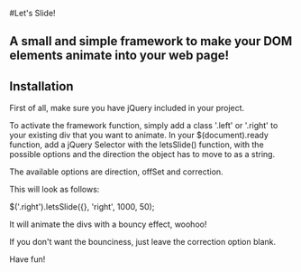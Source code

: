 #Let's Slide!

A small and simple framework to make your DOM elements animate into your web page!
----------------------------------------------------------------------------------
Installation
------------

First of all, make sure you have jQuery included in your project.

To activate the framework function, simply add a class '.left' or '.right' to your existing div that you want to animate.
In your $(document).ready function, add a jQuery Selector with the letsSlide() function, with the possible options and the direction the object has to move to as a string.

The available options are direction, offSet and correction.

This will look as follows:

$('.right').letsSlide({}, 'right', 1000, 50);

It will animate the divs with a bouncy effect, woohoo! 

If you don't want the bounciness, just leave the correction option blank.

Have fun!